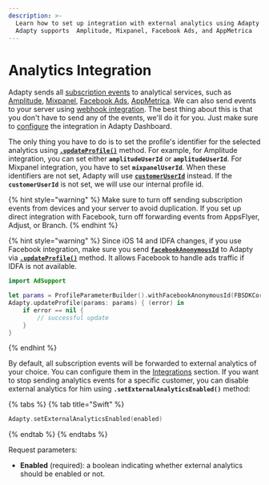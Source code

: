 ```yaml
---
description: >-
  Learn how to set up integration with external analytics using Adapty iOS SDK.
  Adapty supports  Amplitude, Mixpanel, Facebook Ads, and AppMetrica
---
```


# Analytics Integration

Adapty sends all [subscription events](../../../analytics/integrations/#events) to analytical services, such as [Amplitude](../../../analytics/integrations/3rd-party-analytics.md#amplitude), [Mixpanel](../../../analytics/integrations/3rd-party-analytics.md#mixpanel), [Facebook Ads](../../../analytics/integrations/3rd-party-analytics.md#facebook-ads), [AppMetrica](../../../analytics/integrations/3rd-party-analytics.md#appmetrica). We can also send events to your server using [webhook integration](../../../analytics/integrations/webhook.md). The best thing about this is that you don't have to send any of the events, we'll do it for you. Just make sure to [configure](../../../analytics/integrations/3rd-party-analytics.md) the integration in Adapty Dashboard.

The only thing you have to do is to set the profile's identifier for the selected analytics using [**`.updateProfile()`**](ios-sdk-setting-user-attributes.md) method. For example, for Amplitude integration, you can set either **`amplitudeUserId`** or **`amplitudeUserId`**. For Mixpanel integration, you have to set **`mixpanelUserId`**. When these identifiers are not set, Adapty will use [**`customerUserId`**](ios-sdk-identifying-users.md) instead. If the **`customerUserId`** is not set, we will use our internal profile id.

{% hint style="warning" %}
Make sure to turn off sending subscription events from devices and your server to avoid duplication. If you set up direct integration with Facebook, turn off forwarding events from AppsFlyer, Adjust, or Branch.
{% endhint %}

{% hint style="warning" %}
Since iOS 14 and IDFA changes, if you use Facebook integration, make sure you send [**`facebookAnonymousId`**](https://developers.facebook.com/docs/reference/iossdk/current/FBSDKCoreKit/classes/fbsdkappevents.html/) to Adapty via [**`.updateProfile()`**](ios-sdk-setting-user-attributes.md) method. It allows Facebook to handle ads traffic if IDFA is not available.

```swift
import AdSupport

let params = ProfileParameterBuilder().withFacebookAnonymousId(FBSDKCoreKit.AppEvents.anonymousID)
Adapty.updateProfile(params: params) { (error) in    
    if error == nil {        
        // successful update                                  
    }
}
```
{% endhint %}

By default, all subscription events will be forwarded to external analytics of your choice. You can configure them in the [Integrations](../../../analytics/integrations/) section. If you want to stop sending analytics events for a specific customer, you can disable external analytics for him using **`.setExternalAnalyticsEnabled()`** method:

{% tabs %}
{% tab title="Swift" %}
```swift
Adapty.setExternalAnalyticsEnabled(enabled)
```
{% endtab %}
{% endtabs %}

Request parameters:

* **Enabled** \(required\): a boolean indicating whether external analytics should be enabled or not.

